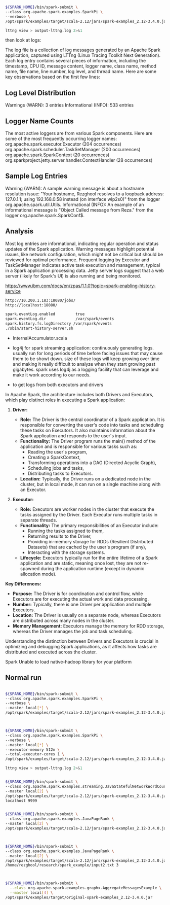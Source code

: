 ```bash

${SPARK_HOME}/bin/spark-submit \
--class org.apache.spark.examples.SparkPi \
--verbose \
/opt/spark/examples/target/scala-2.12/jars/spark-examples_2.12-3.4.0.jar 100

lttng view > output-lttng.log 2>&1
```

then look at logs: 

The log file is a collection of log messages generated by an Apache Spark application, captured using LTTng (Linux Tracing Toolkit Next Generation). Each log entry contains several pieces of information, including the timestamp, CPU ID, message content, logger name, class name, method name, file name, line number, log level, and thread name. Here are some key observations based on the first few lines:

## Log Level Distribution
Warnings (WARN): 3 entries
Informational (INFO): 533 entries


## Logger Name Counts
The most active loggers are from various Spark components. Here are some of the most frequently occurring logger names:
org.apache.spark.executor.Executor (204 occurrences)
org.apache.spark.scheduler.TaskSetManager (200 occurrences)
org.apache.spark.SparkContext (20 occurrences)
org.sparkproject.jetty.server.handler.ContextHandler (28 occurrences)



## Sample Log Entries
Warning (WARN): A sample warning message is about a hostname resolution issue: "Your hostname, Rezghool resolves to a loopback address: 127.0.1.1; using 192.168.0.58 instead (on interface wlp2s0)" from the logger org.apache.spark.util.Utils.
Informational (INFO): An example of an informational message is "Object Called message from Reza." from the logger org.apache.spark.SparkConf$.

## Analysis
Most log entries are informational, indicating regular operation and status updates of the Spark application.
Warning messages highlight potential issues, like network configuration, which might not be critical but should be reviewed for optimal performance.
Frequent logging by Executor and TaskSetManager indicates active task execution and management, typical in a Spark application processing data.
Jetty server logs suggest that a web server (likely for Spark's UI) is also running and being monitored.


https://www.ibm.com/docs/en/zpas/1.1.0?topic=spark-enabling-history-service

```bash
http://10.200.1.183:18080/jobs/
http://localhost:18080/

spark.eventLog.enabled         true
spark.eventLog.dir             /var/spark/events
spark.history.fs.logDirectory /var/spark/events
./sbin/start-history-server.sh
```

* InternalAccumulator.scala

* log4j for spark streaming application: continuously generating logs. usually run for long  periods of time before facing issues that may cause them  to be showt down.
  size of these logs will keep growing over time and making it really difficult to analyze when they start growing past gigabytes.
  spark uses log4j as a logging facility that can leverage and make it work according to our needs.
*   to get logs from both executors and drivers


In Apache Spark, the architecture includes both Drivers and Executors, which play distinct roles in executing a Spark application:

1. **Driver:**
   - **Role:** The Driver is the central coordinator of a Spark application. It is responsible for converting the user's code into tasks and scheduling these tasks on Executors. It also maintains information about the Spark application and responds to the user's input.
   - **Functionality:** The Driver program runs the main() method of the application and is responsible for various tasks such as:
     - Reading the user's program,
     - Creating a SparkContext,
     - Transforming operations into a DAG (Directed Acyclic Graph),
     - Scheduling jobs and tasks,
     - Distributing tasks to Executors.
   - **Location:** Typically, the Driver runs on a dedicated node in the cluster, but in local mode, it can run on a single machine along with an Executor.

2. **Executor:**
   - **Role:** Executors are worker nodes in the cluster that execute the tasks assigned by the Driver. Each Executor runs multiple tasks in separate threads.
   - **Functionality:** The primary responsibilities of an Executor include:
     - Running the tasks assigned to them,
     - Returning results to the Driver,
     - Providing in-memory storage for RDDs (Resilient Distributed Datasets) that are cached by the user's program (if any),
     - Interacting with the storage systems.
   - **Lifecycle:** Executors typically run for the entire lifetime of a Spark application and are static, meaning once lost, they are not re-spawned during the application runtime (except in dynamic allocation mode).

**Key Differences:**
- **Purpose:** The Driver is for coordination and control flow, while Executors are for executing the actual work and data processing.
- **Number:** Typically, there is one Driver per application and multiple Executors.
- **Location:** The Driver is usually on a separate node, whereas Executors are distributed across many nodes in the cluster.
- **Memory Management:** Executors manage the memory for RDD storage, whereas the Driver manages the job and task scheduling.

Understanding the distinction between Drivers and Executors is crucial in optimizing and debugging Spark applications, as it affects how tasks are distributed and executed across the cluster.


Spark Unable to load native-hadoop library for your platform


## Normal run


```bash

${SPARK_HOME}/bin/spark-submit \
--class org.apache.spark.examples.SparkPi \
--verbose \
--master local[*] \
/opt/spark/examples/target/scala-2.12/jars/spark-examples_2.12-3.4.0.jar 1000



${SPARK_HOME}/bin/spark-submit \
--class org.apache.spark.examples.SparkPi \
--verbose \
--master local[*] \
--executor-memory 512m \
--total-executor-cores 1 \
/opt/spark/examples/target/scala-2.12/jars/spark-examples_2.12-3.4.0.jar 1000

lttng view > output-lttng.log 2>&1


${SPARK_HOME}/bin/spark-submit \
--class org.apache.spark.examples.streaming.JavaStatefulNetworkWordCount \
--master local[2] \
/opt/spark/examples/target/scala-2.12/jars/spark-examples_2.12-3.4.0.jar \
localhost 9999


${SPARK_HOME}/bin/spark-submit \
--class org.apache.spark.examples.JavaPageRank \
--master local[2] \
/opt/spark/examples/target/scala-2.12/jars/spark-examples_2.12-3.4.0.jar



${SPARK_HOME}/bin/spark-submit \
--class org.apache.spark.examples.JavaPageRank \
--master local[2] \
/opt/spark/examples/target/scala-2.12/jars/spark-examples_2.12-3.4.0.jar \
/home/rezghool/research/spark_example/input2.txt 3



${SPARK_HOME}/bin/spark-submit \
  --class org.apache.spark.examples.graphx.AggregateMessagesExample \
  --master local[4] \
/opt/spark/examples/target/original-spark-examples_2.12-3.4.0.jar

```
